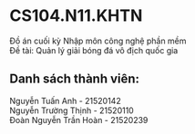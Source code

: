 # CS104.N11.KHTN
Đồ án cuối kỳ Nhập môn công nghệ phần mềm \
Đề tài: Quản lý giải bóng đá vô địch quốc gia
## Danh sách thành viên: 
Nguyễn Tuấn Anh - 21520142 \
Nguyễn Trường Thịnh - 21520110 \
Đoàn Nguyễn Trần Hoàn - 21520239
